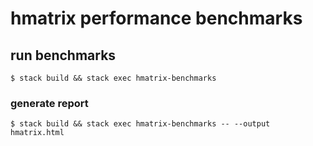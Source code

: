 # hmatrix performance benchmarks

## run benchmarks

```
$ stack build && stack exec hmatrix-benchmarks
```

### generate report

```
$ stack build && stack exec hmatrix-benchmarks -- --output hmatrix.html
```
